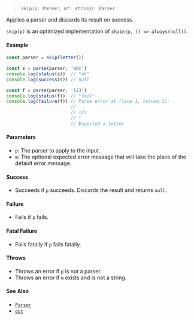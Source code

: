 <!--
 Copyright (c) 2020 Thomas J. Otterson
 
 This software is released under the MIT License.
 https://opensource.org/licenses/MIT
-->

> `skip(p: Parser, m?: string): Parser`

Applies a parser and discards its result on success.

`skip(p)` is an optimized implementation of `chain(p, () => always(null))`.

#### Example

```javascript
const parser = skip(letter())

const s = parse(parser, 'abc')
console.log(status(s))  // "ok"
console.log(success(s)) // null

const f = parse(parser, '123')
console.log(status(f))  // "fail"
console.log(failure(f)) // Parse error at (line 1, column 1):
                        //
                        // 123
                        // ^
                        // Expected a letter
```

#### Parameters

* `p`: The parser to apply to the input.
* `m`: The optional expected error message that will take the place of the default error message.

#### Success

* Succeeds if `p` succeeds. Discards the result and returns `null`.

#### Failure

* Fails if `p` fails.

#### Fatal Failure

* Fails fatally if `p` fails fatally.

#### Throws

* Throws an error if `p` is not a parser.
* Throws an error if `m` exists and is not a string.

#### See Also

* [`Parser`](../types/parser.md)
* [`opt`](opt.md)